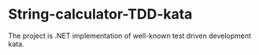 # String-calculator-TDD-kata
The project is .NET implementation of well-known test driven development kata.
